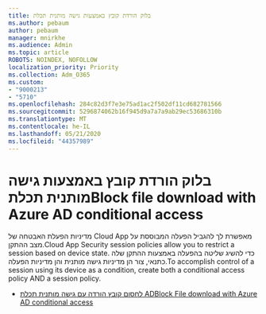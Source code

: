 ```yaml
---
title: בלוק הורדת קובץ באמצעות גישה מותנית תכלת
ms.author: pebaum
author: pebaum
manager: mnirkhe
ms.audience: Admin
ms.topic: article
ROBOTS: NOINDEX, NOFOLLOW
localization_priority: Priority
ms.collection: Adm_O365
ms.custom:
- "9000213"
- "5710"
ms.openlocfilehash: 284c82d3f7e3e75ad1ac2f502df11cd682781566
ms.sourcegitcommit: 5296874062b16f945d9a7a7a9ab29ec53686310b
ms.translationtype: MT
ms.contentlocale: he-IL
ms.lasthandoff: 05/21/2020
ms.locfileid: "44357989"
---
```

# <a name="block-file-download-with-azure-ad-conditional-access"></a><span data-ttu-id="b71b3-102">בלוק הורדת קובץ באמצעות גישה מותנית תכלת</span><span class="sxs-lookup"><span data-stu-id="b71b3-102">Block file download with Azure AD conditional access</span></span>

<span data-ttu-id="b71b3-103">מדיניות הפעלת האבטחה של Cloud App מאפשרת לך להגביל הפעלה המבוססת על מצב ההתקן.</span><span class="sxs-lookup"><span data-stu-id="b71b3-103">Cloud App Security session policies allow you to restrict a session based on device state.</span></span> <span data-ttu-id="b71b3-104">כדי להשיג שליטה בהפעלה באמצעות ההתקן שלה כתנאי, צור הן מדיניות גישה מותנית והן מדיניות הפעלה.</span><span class="sxs-lookup"><span data-stu-id="b71b3-104">To accomplish control of a session using its device as a condition, create both a conditional access policy AND a session policy.</span></span>

- [<span data-ttu-id="b71b3-105">לחסום קובץ הורדה עם גישה מותנית תכלת AD</span><span class="sxs-lookup"><span data-stu-id="b71b3-105">Block File download with Azure AD conditional access</span></span>](https://docs.microsoft.com/cloud-app-security/use-case-proxy-block-session-aad#create-a-block-download-policy-for-unmanaged-devices)
